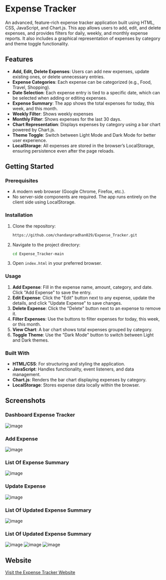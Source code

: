 # Expense Tracker

An advanced, feature-rich expense tracker application built using HTML, CSS, JavaScript, and Chart.js. This app allows users to add, edit, and delete expenses, and provides filters for daily, weekly, and monthly expense reports. It also includes a graphical representation of expenses by category and theme toggle functionality.

## Features

- **Add, Edit, Delete Expenses**: Users can add new expenses, update existing ones, or delete unnecessary entries.
- **Expense Categories**: Each expense can be categorized (e.g., Food, Travel, Shopping).
- **Date Selection**: Each expense entry is tied to a specific date, which can be selected when adding or editing expenses.
- **Expense Summary**: The app shows the total expenses for today, this week, and this month.
- **Weekly Filter**: Shows weekly expenses
- **Monthly Filter**: Shows expenses for the last 30 days.
- **Chart Representation**: Displays expenses by category using a bar chart powered by Chart.js.
- **Theme Toggle**: Switch between Light Mode and Dark Mode for better user experience.
- **LocalStorage**: All expenses are stored in the browser’s LocalStorage, ensuring persistence even after the page reloads.

## Getting Started

### Prerequisites

- A modern web browser (Google Chrome, Firefox, etc.).
- No server-side components are required. The app runs entirely on the client side using LocalStorage.

### Installation

1. Clone the repository:
    ```bash
    https://github.com/chandanpradhan029/Expense_Tracker.git
    ```
2. Navigate to the project directory:
    ```bash
    cd Expense_Tracker-main
    ```
3. Open `index.html` in your preferred browser.

### Usage

1. **Add Expense**: Fill in the expense name, amount, category, and date. Click "Add Expense" to save the entry.
2. **Edit Expense**: Click the "Edit" button next to any expense, update the details, and click "Update Expense" to save changes.
3. **Delete Expense**: Click the "Delete" button next to an expense to remove it.
4. **Filter Expenses**: Use the buttons to filter expenses for today, this week, or this month.
5. **View Chart**: A bar chart shows total expenses grouped by category.
6. **Toggle Theme**: Use the "Dark Mode" button to switch between Light and Dark themes.



### Built With

- **HTML/CSS**: For structuring and styling the application.
- **JavaScript**: Handles functionality, event listeners, and data management.
- **Chart.js**: Renders the bar chart displaying expenses by category.
- **LocalStorage**: Stores expense data locally within the browser.


## Screenshots

### Dashboard Expense Tracker
![image](https://github.com/user-attachments/assets/3cc9f144-2b12-4112-92a6-4c380469f2b7)

### Add Expense 
![image](https://github.com/user-attachments/assets/ab54bfbc-7a30-4d9a-9162-e1f28aacbb56)

### List Of Expense Summary 
![image](https://github.com/user-attachments/assets/e5975552-9282-4497-aa0d-133806ec4e6c)

### Update Expense 
![image](https://github.com/user-attachments/assets/5f5f7ac1-fa4f-48b6-990b-231ba41ccc1d)

### List Of Updated Expense Summary
![image](https://github.com/user-attachments/assets/bcb3d59d-01b0-439b-8be7-3846444442e0)

### List Of Updated Expense Summary 
![image](https://github.com/user-attachments/assets/04fa0b41-36dc-495c-be7a-dd3d3350c715)
![image](https://github.com/user-attachments/assets/5c24d32f-12e9-4085-a1fd-29952893b281)
![image](https://github.com/user-attachments/assets/23aca842-7b02-4c36-bbbc-1df41238604c)









## Website
[Visit the Expense Tracker Website](https://chandanpradhan029.github.io/Expense_Tracker/)


